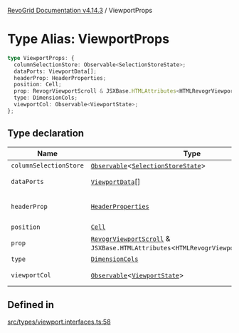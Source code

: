 [RevoGrid Documentation v4.14.3](README.md) / ViewportProps

# Type Alias: ViewportProps

```ts
type ViewportProps: {
  columnSelectionStore: Observable<SelectionStoreState>;
  dataPorts: ViewportData[];
  headerProp: HeaderProperties;
  position: Cell;
  prop: RevogrViewportScroll & JSXBase.HTMLAttributes<HTMLRevogrViewportScrollElement>;
  type: DimensionCols;
  viewportCol: Observable<ViewportState>;
};
```

## Type declaration

| Name | Type | Description | Defined in |
| ------ | ------ | ------ | ------ |
| `columnSelectionStore` | [`Observable`](TypeAlias.Observable.md)\<[`SelectionStoreState`](TypeAlias.SelectionStoreState.md)\> | - | [src/types/viewport.interfaces.ts:75](https://github.com/revolist/revogrid/blob/4d3feb8340f534dd1ff6941b4d5b83d4d4e2474c/src/types/viewport.interfaces.ts#L75) |
| `dataPorts` | [`ViewportData`](TypeAlias.ViewportData.md)[] | viewport rows | [src/types/viewport.interfaces.ts:73](https://github.com/revolist/revogrid/blob/4d3feb8340f534dd1ff6941b4d5b83d4d4e2474c/src/types/viewport.interfaces.ts#L73) |
| `headerProp` | [`HeaderProperties`](TypeAlias.HeaderProperties.md) | header container props | [src/types/viewport.interfaces.ts:67](https://github.com/revolist/revogrid/blob/4d3feb8340f534dd1ff6941b4d5b83d4d4e2474c/src/types/viewport.interfaces.ts#L67) |
| `position` | [`Cell`](Interface.Cell.md) | - | [src/types/viewport.interfaces.ts:61](https://github.com/revolist/revogrid/blob/4d3feb8340f534dd1ff6941b4d5b83d4d4e2474c/src/types/viewport.interfaces.ts#L61) |
| `prop` | [`RevogrViewportScroll`](JSX.Interface.RevogrViewportScroll.md) & `JSXBase.HTMLAttributes`\<`HTMLRevogrViewportScrollElement`\> | - | [src/types/viewport.interfaces.ts:59](https://github.com/revolist/revogrid/blob/4d3feb8340f534dd1ff6941b4d5b83d4d4e2474c/src/types/viewport.interfaces.ts#L59) |
| `type` | [`DimensionCols`](TypeAlias.DimensionCols.md) | - | [src/types/viewport.interfaces.ts:62](https://github.com/revolist/revogrid/blob/4d3feb8340f534dd1ff6941b4d5b83d4d4e2474c/src/types/viewport.interfaces.ts#L62) |
| `viewportCol` | [`Observable`](TypeAlias.Observable.md)\<[`ViewportState`](Interface.ViewportState.md)\> | Cols dataset | [src/types/viewport.interfaces.ts:64](https://github.com/revolist/revogrid/blob/4d3feb8340f534dd1ff6941b4d5b83d4d4e2474c/src/types/viewport.interfaces.ts#L64) |

## Defined in

[src/types/viewport.interfaces.ts:58](https://github.com/revolist/revogrid/blob/4d3feb8340f534dd1ff6941b4d5b83d4d4e2474c/src/types/viewport.interfaces.ts#L58)
